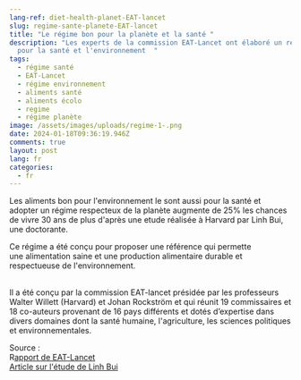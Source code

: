 ```yaml
---
lang-ref: diet-health-planet-EAT-lancet
slug: regime-sante-planete-EAT-lancet
title: "Le régime bon pour la planète et la santé "
description: "Les experts de la commission EAT-Lancet ont élaboré un régime bon
  pour la santé et l'environnement  "
tags:
  - régime santé
  - EAT-Lancet
  - régime environnement
  - aliments santé
  - aliments écolo
  - regime
  - régime planète
image: /assets/images/uploads/regime-1-.png
date: 2024-01-18T09:36:19.946Z
comments: true
layout: post
lang: fr
categories:
  - fr
---
```

L﻿es aliments bon pour l'environnement le sont aussi pour la santé et adopter un régime respecteux de la planète augmente de 25% les chances de vivre 30 ans de plus d'après une etude réalisée à Harvard par Linh Bui, une doctorante.

Ce régime a été conçu pour proposer une référence qui permette une alimentation saine et une production alimentaire durable et respectueuse de l'environnement.

\
Il a été conçu par la commission EAT-lancet présidée par les professeurs Walter Willett (Harvard) et Johan Rockström et qui réunit 19 commissaires et 18 co-auteurs provenant de 16 pays différents et dotés d’expertise dans divers domaines dont la santé humaine, l'agriculture, les sciences politiques et environnementales.

S﻿ource : \
﻿R[apport de EAT-Lancet](https://eatforum.org/content/uploads/2019/07/EAT-Lancet_Commission_Summary_Report_French.pdf)\
[A﻿rticle sur l'étude de Linh Bui](https://www.rtbf.be/article/les-aliments-bons-pour-la-planete-le-sont-egalement-pour-notre-sante-11233371)